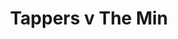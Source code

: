 ---
year: "2008"
serialNumber: "0352" 
game: "Tappers"
title: "Tappers v The Min"
gameLocation: ""
gameDate: ""
result: ""
resultType: ""
type: "game"
---